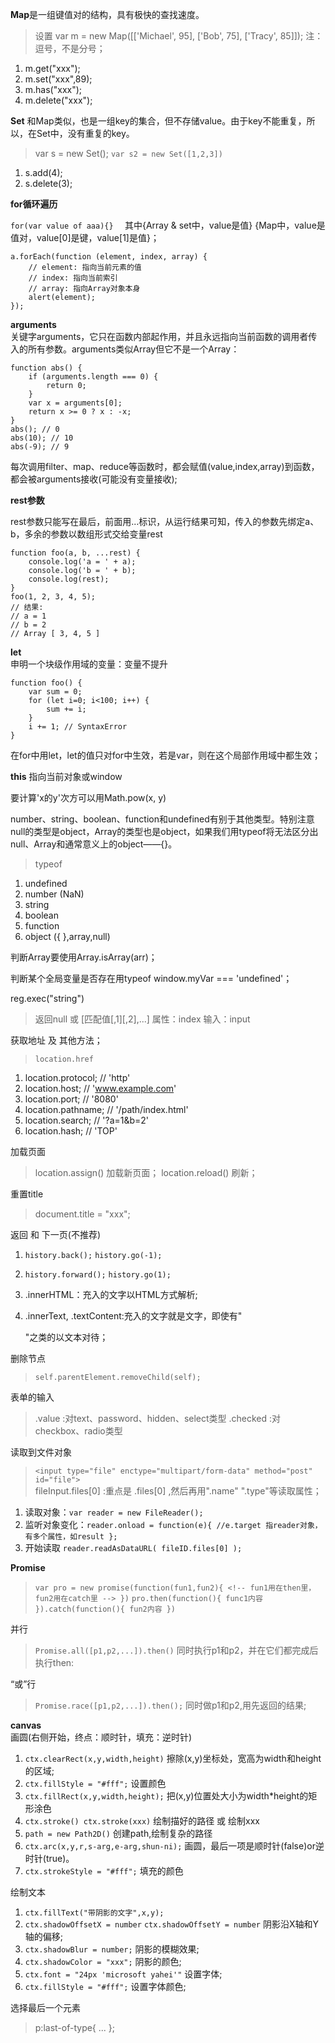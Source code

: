**Map**是一组键值对的结构，具有极快的查找速度。
> 设置 var m = new Map([['Michael', 95], ['Bob', 75], ['Tracy', 85]]);
注：逗号，不是分号；

1. m.get("xxx");
2. m.set("xxx",89);
3. m.has("xxx");
4. m.delete("xxx");

**Set** 和Map类似，也是一组key的集合，但不存储value。由于key不能重复，所以，在Set中，没有重复的key。
> var s = new Set(); `var s2 = new Set([1,2,3])`
1. s.add(4);
2. s.delete(3);

**for循环遍历**

`for(var value of aaa){}  `
其中{Array & set中，value是值} {Map中，value是值对，value[0]是键，value[1]是值}；
```
a.forEach(function (element, index, array) {
    // element: 指向当前元素的值
    // index: 指向当前索引
    // array: 指向Array对象本身
    alert(element);
});
```

**arguments**   
关键字arguments，它只在函数内部起作用，并且永远指向当前函数的调用者传入的所有参数。arguments类似Array但它不是一个Array：
```
function abs() {
    if (arguments.length === 0) {
        return 0;
    }
    var x = arguments[0];
    return x >= 0 ? x : -x;
}
abs(); // 0
abs(10); // 10
abs(-9); // 9
```

每次调用filter、map、reduce等函数时，都会赋值(value,index,array)到函数，都会被arguments接收(可能没有变量接收);

**rest参数**

rest参数只能写在最后，前面用...标识，从运行结果可知，传入的参数先绑定a、b，多余的参数以数组形式交给变量rest
```
function foo(a, b, ...rest) {
    console.log('a = ' + a);
    console.log('b = ' + b);
    console.log(rest);
}
foo(1, 2, 3, 4, 5);
// 结果:
// a = 1
// b = 2
// Array [ 3, 4, 5 ]
```

**let**  
申明一个块级作用域的变量：变量不提升
```
function foo() {
    var sum = 0;
    for (let i=0; i<100; i++) {
        sum += i;
    }
    i += 1; // SyntaxError
}
```
在for中用let，let的值只对for中生效，若是var，则在这个局部作用域中都生效；

**this**
指向当前对象或window

要计算'x的y'次方可以用Math.pow(x, y)

number、string、boolean、function和undefined有别于其他类型。特别注意null的类型是object，Array的类型也是object，如果我们用typeof将无法区分出null、Array和通常意义上的object——{}。
> typeof
1. undefined
2. number (NaN)
3. string
4. boolean
5. function
6. object ({ },array,null)

判断Array要使用Array.isArray(arr)；

判断某个全局变量是否存在用typeof window.myVar === 'undefined'；

reg.exec("string")
> 返回null 或 [匹配值[,$1][,$2],...] 属性：index 输入：input

获取地址 及 其他方法；
> `location.href`
1. location.protocol; // 'http'
2. location.host; // 'www.example.com'
3. location.port; // '8080'
4. location.pathname; // '/path/index.html'
5. location.search; // '?a=1&b=2'
6. location.hash; // 'TOP'

加载页面
> location.assign() 加载新页面； location.reload() 刷新；

重置title
> document.title = "xxx";

返回 和 下一页(不推荐)
1. `history.back();` `history.go(-1);`
2. `history.forward();` `history.go(1);`



1. .innerHTML：充入的文字以HTML方式解析;
2. .innerText, .textContent:充入的文字就是文字，即使有"<p></p>"之类的以文本对待；

删除节点
> `self.parentElement.removeChild(self);`

<!-- 选择节点 -->
<!-- > `parent.children[1];` -->

表单的输入
> .value :对text、password、hidden、select类型
.checked :对checkbox、radio类型

<!-- 验证是否是字符串结尾 -->
<!-- >  `str.endsWith(string[,position]);` -->

读取到文件对象
> `<input type="file" enctype="multipart/form-data" method="post" id="file">`  
fileInput.files[0] :重点是 .files[0] ,然后再用".name" ".type"等读取属性；
1. 读取对象：`var reader = new FileReader();`
2. 监听对象变化：`reader.onload = function(e){
    //e.target 指reader对象，有多个属性，如result
};`
3. 开始读取 `reader.readAsDataURL( fileID.files[0] );`

**Promise**
> `var pro = new promise(function(fun1,fun2){
    <!-- fun1用在then里，fun2用在catch里 -->
})`
`pro.then(function(){ func1内容 }).catch(function(){ fun2内容 })`

并行
> `Promise.all([p1,p2,...]).then()` 同时执行p1和p2，并在它们都完成后执行then:

“或”行
> `Promise.race([p1,p2,...]).then();` 同时做p1和p2,用先返回的结果;

**canvas**  
画圆(右侧开始，终点：顺时针，填充：逆时针)
1. `ctx.clearRect(x,y,width,height)` 擦除(x,y)坐标处，宽高为width和height的区域;
2. `ctx.fillStyle = "#fff";` 设置颜色
3. `ctx.fillRect(x,y,width,height);` 把(x,y)位置处大小为width*height的矩形涂色
4. `ctx.stroke() ctx.stroke(xxx)` 绘制描好的路径 或 绘制xxx
5. `path = new Path2D()` 创建path,绘制复杂的路径
6. `ctx.arc(x,y,r,s-arg,e-arg,shun-ni);` 画圆，最后一项是顺时针(false)or逆时针(true)。
7. `ctx.strokeStyle = "#fff";` 填充的颜色

绘制文本
1. `ctx.fillText("带阴影的文字",x,y);`
2. `ctx.shadowOffsetX = number` `ctx.shadowOffsetY = number` 阴影沿X轴和Y轴的偏移;
3. `ctx.shadowBlur = number;` 阴影的模糊效果;
4. `ctx.shadowColor = "xxx";` 阴影的颜色;
5. `ctx.font = "24px 'microsoft yahei'"` 设置字体;
6. `ctx.fillStyle = "#fff";` 设置字体颜色;

选择最后一个元素
> p:last-of-type{ ... };
